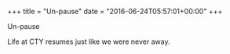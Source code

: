 +++
title = "Un-pause"
date = "2016-06-24T05:57:01+00:00"
+++

Un-pause

Life at CTY resumes just like we were never away.
			